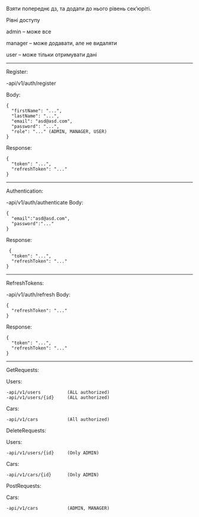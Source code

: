 Взяти попереднє дз, та додати до нього рівень сек’юріті.

Рівні доступу

admin – може все 

manager – може додавати, але не видаляти

user – може тільки отримувати дані

---

Register:

  -api/v1/auth/register
  
  Body:
  
    {
      "firstName": "...",
      "lastName": "...",
      "email": "asd@asd.com",
      "password": "...",
      "role": "..." (ADMIN, MANAGER, USER)
    }
    
  Response:
  
    {
      "token": "...",
      "refreshToken": "..."
    }

---

Authentication:

  -api/v1/auth/authenticate
  Body:
  
    {
      "email":"asd@asd.com",
      "password":"..."
    }
    
Response:

     {
      "token": "...",
      "refreshToken": "..."
    }

---

RefreshTokens:

  -api/v1/auth/refresh
  Body:
  
    {
      "refreshToken": "..."
    }
    
  Response:
  
    {
      "token": "...",
      "refreshToken": "..."
    }

---

GetRequests:

  Users:
  
    -api/v1/users          (ALL authorized)
    -api/v1/users/{id}     (ALL authorized)
    
  Cars: 
  
    -api/v1/cars           (All authorized)

DeleteRequests:

  Users:
  
    -api/v1/users/{id}     (Only ADMIN)
    
  Cars:
  
    -api/v1/cars/{id}      (Only ADMIN)  

PostRequests:

  Cars:
  
    -api/v1/cars           (ADMIN, MANAGER)
